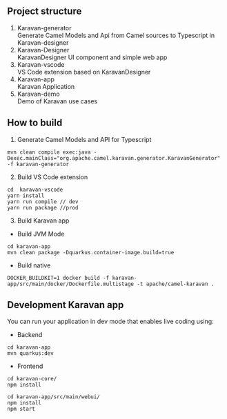 ## Project structure
1. Karavan-generator  
Generate Camel Models and Api from Camel sources to Typescript in Karavan-designer
2. Karavan-Designer  
KaravanDesigner UI component and simple web app
3. Karavan-vscode  
VS Code extension based on KaravanDesigner
4. Karavan-app  
Karavan Application
5. Karavan-demo  
Demo of Karavan use cases


## How to build
1. Generate Camel Models and API for Typescript
```
mvn clean compile exec:java -Dexec.mainClass="org.apache.camel.karavan.generator.KaravanGenerator" -f karavan-generator
```

2. Build VS Code extension
```
cd  karavan-vscode
yarn install
yarn run compile // dev
yarn run package //prod
```

3. Build Karavan app  
- Build JVM Mode
```
cd karavan-app
mvn clean package -Dquarkus.container-image.build=true
```
- Build native
```
DOCKER_BUILDKIT=1 docker build -f karavan-app/src/main/docker/Dockerfile.multistage -t apache/camel-karavan .
```

## Development Karavan app
You can run your application in dev mode that enables live coding using:
- Backend
```shell script
cd karavan-app
mvn quarkus:dev
```
- Frontend
```shell script
cd karavan-core/
npm install

cd karavan-app/src/main/webui/
npm install
npm start
```
